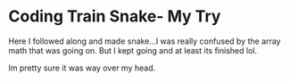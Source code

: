# Coding Train Snake- My Try

Here I followed along and made snake...I was really confused by the array math that was going on. But I kept going and at least its finished lol.

Im pretty sure it was way over my head.
